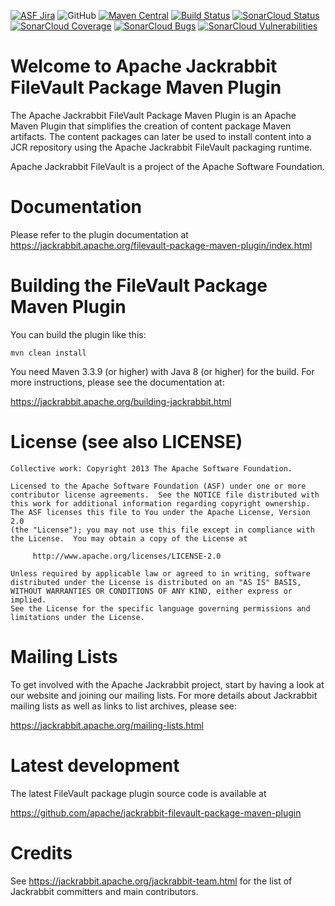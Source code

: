 [![ASF Jira](https://img.shields.io/badge/ASF%20JIRA-JCRVLT-orange)](https://issues.apache.org/jira/projects/JCRVLT/summary)
![GitHub](https://img.shields.io/github/license/apache/jackrabbit-filevault-package-maven-plugin)
[![Maven Central](https://img.shields.io/maven-central/v/org.apache.jackrabbit/filevault-package-maven-plugin.svg?label=Maven%20Central)](https://search.maven.org/artifact/org.apache.jackrabbit/filevault-package-maven-plugin)
[![Build Status](https://travis-ci.com/apache/jackrabbit-filevault-package-maven-plugin.svg?branch=master)](https://travis-ci.com/apache/jackrabbit-filevault-package-maven-plugin)
[![SonarCloud Status](https://sonarcloud.io/api/project_badges/measure?project=apache_jackrabbit-filevault-package-maven-plugin&metric=alert_status)](https://sonarcloud.io/dashboard?id=apache_jackrabbit-filevault-package-maven-plugin)
[![SonarCloud Coverage](https://sonarcloud.io/api/project_badges/measure?project=apache_jackrabbit-filevault-package-maven-plugin&metric=coverage)](https://sonarcloud.io/component_measures/metric/coverage/list?id=apache_jackrabbit-filevault-package-maven-plugin)
[![SonarCloud Bugs](https://sonarcloud.io/api/project_badges/measure?project=apache_jackrabbit-filevault-package-maven-plugin&metric=bugs)](https://sonarcloud.io/component_measures/metric/reliability_rating/list?id=apache_jackrabbit-filevault-package-maven-plugin)
[![SonarCloud Vulnerabilities](https://sonarcloud.io/api/project_badges/measure?project=apache_jackrabbit-filevault-package-maven-plugin&metric=vulnerabilities)](https://sonarcloud.io/component_measures/metric/security_rating/list?id=apache_jackrabbit-filevault-package-maven-plugin)

Welcome to Apache Jackrabbit FileVault Package Maven Plugin
===========================================================

The Apache Jackrabbit FileVault Package Maven Plugin is an Apache Maven Plugin 
that simplifies the creation of content package Maven artifacts. The content 
packages can later be used to install content into a JCR repository using the 
Apache Jackrabbit FileVault packaging runtime.

Apache Jackrabbit FileVault is a project of the Apache Software Foundation.

Documentation
=============
Please refer to the plugin documentation at 
<https://jackrabbit.apache.org/filevault-package-maven-plugin/index.html>


Building the FileVault Package Maven Plugin
===========================================

You can build the plugin like this:

    mvn clean install

You need Maven 3.3.9 (or higher) with Java 8 (or higher) for the build.
For more instructions, please see the documentation at:

   <https://jackrabbit.apache.org/building-jackrabbit.html>

License (see also LICENSE)
==============================

```
Collective work: Copyright 2013 The Apache Software Foundation.

Licensed to the Apache Software Foundation (ASF) under one or more
contributor license agreements.  See the NOTICE file distributed with
this work for additional information regarding copyright ownership.
The ASF licenses this file to You under the Apache License, Version 2.0
(the "License"); you may not use this file except in compliance with
the License.  You may obtain a copy of the License at

     http://www.apache.org/licenses/LICENSE-2.0

Unless required by applicable law or agreed to in writing, software
distributed under the License is distributed on an "AS IS" BASIS,
WITHOUT WARRANTIES OR CONDITIONS OF ANY KIND, either express or implied.
See the License for the specific language governing permissions and
limitations under the License.
```

Mailing Lists
=============

To get involved with the Apache Jackrabbit project, start by having a
look at our website and joining our mailing lists. For more details about
Jackrabbit mailing lists as well as links to list archives, please see:

   <https://jackrabbit.apache.org/mailing-lists.html>

Latest development
==================

The latest FileVault package plugin source code is available at

   <https://github.com/apache/jackrabbit-filevault-package-maven-plugin>


Credits
=======

See <https://jackrabbit.apache.org/jackrabbit-team.html> for the list of
Jackrabbit committers and main contributors.
